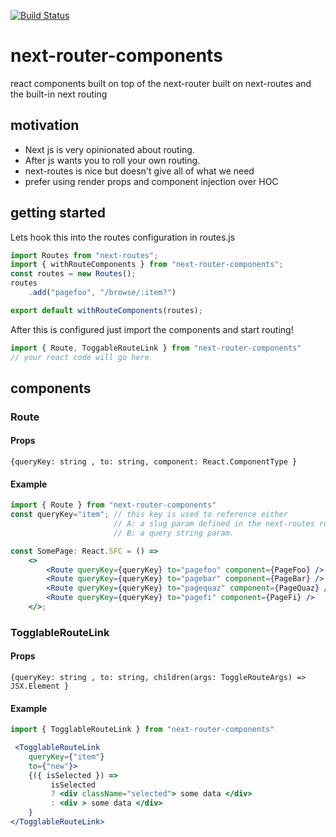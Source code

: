[![Build Status](https://travis-ci.org/andrewl913/next-router-components.svg?branch=master)](https://travis-ci.org/andrewl913/next-router-components)

# next-router-components
react components built on top of the next-router
built on next-routes and the built-in next routing

## motivation
* Next js is very opinionated about routing.
* After js wants you to roll your own routing.
* next-routes is nice but doesn't give all of what we need
* prefer using render props and component injection over HOC

## getting started
Lets hook this into the routes configuration in routes.js

```jsx
import Routes from "next-routes";
import { withRouteComponents } from "next-router-components";
const routes = new Routes();
routes
    .add("pagefoo", "/browse/:item?")

export default withRouteComponents(routes);
```
After this is configured just import the components and start routing!

```jsx
import { Route, ToggableRouteLink } from "next-router-components"
// your react code will go here

```

## components

### Route
#### Props
` {queryKey: string , to: string, component: React.ComponentType } `
#### Example
```jsx
import { Route } from "next-router-components"
const queryKey="item"; // this key is used to reference either
                       // A: a slug param defined in the next-routes route table. 
                       // B: a query string param.

const SomePage: React.SFC = () =>
    <>
        <Route queryKey={queryKey} to="pagefoo" component={PageFoo} />
        <Route queryKey={queryKey} to="pagebar" component={PageBar} />
        <Route queryKey={queryKey} to="pagequaz" component={PageQuaz} />
        <Route queryKey={queryKey} to="pagefi" component={PageFi} />
    </>;
```

### TogglableRouteLink
#### Props
`{queryKey: string , to: string, children(args: ToggleRouteArgs) => JSX.Element }`
#### Example
```jsx
import { TogglableRouteLink } from "next-router-components"

 <TogglableRouteLink
    queryKey={"item"}
    to={"new"}>
    {({ isSelected }) =>
         isSelected
         ? <div className="selected"> some data </div>
         : <div > some data </div>
    }
</TogglableRouteLink>
```




